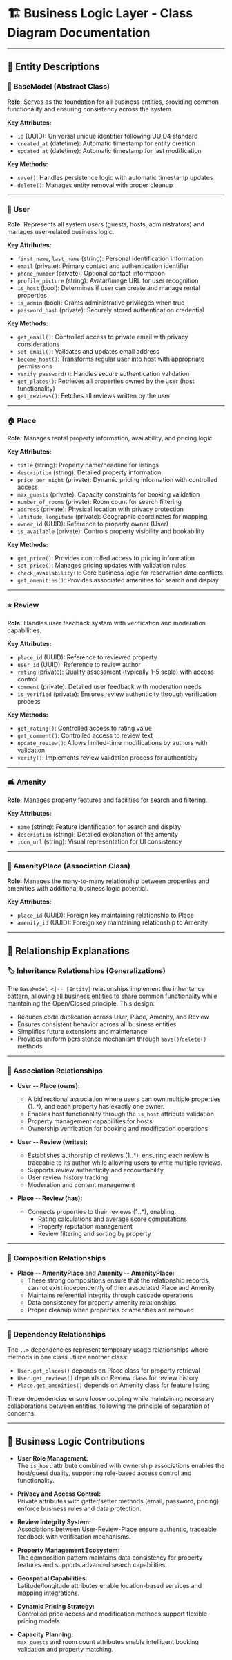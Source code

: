 # 🏗️ Business Logic Layer - Class Diagram Documentation

---

## 🧩 Entity Descriptions

### 🔹 BaseModel (Abstract Class)
**Role:** Serves as the foundation for all business entities, providing common functionality and ensuring consistency across the system.

**Key Attributes:**
- `id` (UUID): Universal unique identifier following UUID4 standard
- `created_at` (datetime): Automatic timestamp for entity creation
- `updated_at` (datetime): Automatic timestamp for last modification

**Key Methods:**
- `save()`: Handles persistence logic with automatic timestamp updates
- `delete()`: Manages entity removal with proper cleanup

---

### 👤 User
**Role:** Represents all system users (guests, hosts, administrators) and manages user-related business logic.

**Key Attributes:**
- `first_name`, `last_name` (string): Personal identification information
- `email` (private): Primary contact and authentication identifier
- `phone_number` (private): Optional contact information
- `profile_picture` (string): Avatar/image URL for user recognition
- `is_host` (bool): Determines if user can create and manage rental properties
- `is_admin` (bool): Grants administrative privileges when true
- `password_hash` (private): Securely stored authentication credential

**Key Methods:**
- `get_email()`: Controlled access to private email with privacy considerations
- `set_email()`: Validates and updates email address
- `become_host()`: Transforms regular user into host with appropriate permissions
- `verify_password()`: Handles secure authentication validation
- `get_places()`: Retrieves all properties owned by the user (host functionality)
- `get_reviews()`: Fetches all reviews written by the user

---

### 🏠 Place
**Role:** Manages rental property information, availability, and pricing logic.

**Key Attributes:**
- `title` (string): Property name/headline for listings
- `description` (string): Detailed property information
- `price_per_night` (private): Dynamic pricing information with controlled access
- `max_guests` (private): Capacity constraints for booking validation
- `number_of_rooms` (private): Room count for search filtering
- `address` (private): Physical location with privacy protection
- `latitude`, `longitude` (private): Geographic coordinates for mapping
- `owner_id` (UUID): Reference to property owner (User)
- `is_available` (private): Controls property visibility and bookability

**Key Methods:**
- `get_price()`: Provides controlled access to pricing information
- `set_price()`: Manages pricing updates with validation rules
- `check_availability()`: Core business logic for reservation date conflicts
- `get_amenities()`: Provides associated amenities for search and display

---

### ⭐ Review
**Role:** Handles user feedback system with verification and moderation capabilities.

**Key Attributes:**
- `place_id` (UUID): Reference to reviewed property
- `user_id` (UUID): Reference to review author
- `rating` (private): Quality assessment (typically 1-5 scale) with access control
- `comment` (private): Detailed user feedback with moderation needs
- `is_verified` (private): Ensures review authenticity through verification process

**Key Methods:**
- `get_rating()`: Controlled access to rating value
- `get_comment()`: Controlled access to review text
- `update_review()`: Allows limited-time modifications by authors with validation
- `verify()`: Implements review validation process for authenticity

---

### 🛋️ Amenity
**Role:** Manages property features and facilities for search and filtering.

**Key Attributes:**
- `name` (string): Feature identification for search and display
- `description` (string): Detailed explanation of the amenity
- `icon_url` (string): Visual representation for UI consistency

---

### 🔗 AmenityPlace (Association Class)
**Role:** Manages the many-to-many relationship between properties and amenities with additional business logic potential.

**Key Attributes:**
- `place_id` (UUID): Foreign key maintaining relationship to Place
- `amenity_id` (UUID): Foreign key maintaining relationship to Amenity

---

## 🔄 Relationship Explanations

### 🏷️ Inheritance Relationships (Generalizations)
The `BaseModel <|-- [Entity]` relationships implement the inheritance pattern, allowing all business entities to share common functionality while maintaining the Open/Closed principle. This design:
- Reduces code duplication across User, Place, Amenity, and Review
- Ensures consistent behavior across all business entities
- Simplifies future extensions and maintenance
- Provides uniform persistence mechanism through `save()`/`delete()` methods

---

### 🤝 Association Relationships

- **User -- Place (owns):**
    - A bidirectional association where users can own multiple properties (1..*), and each property has exactly one owner.
    - Enables host functionality through the `is_host` attribute validation
    - Property management capabilities for hosts
    - Ownership verification for booking and modification operations

- **User -- Review (writes):**
    - Establishes authorship of reviews (1..*), ensuring each review is traceable to its author while allowing users to write multiple reviews.
    - Supports review authenticity and accountability
    - User review history tracking
    - Moderation and content management

- **Place -- Review (has):**
    - Connects properties to their reviews (1..*), enabling:
        - Rating calculations and average score computations
        - Property reputation management
        - Review filtering and sorting by property

---

### 🧱 Composition Relationships

- **Place -- AmenityPlace** and **Amenity -- AmenityPlace:**
    - These strong compositions ensure that the relationship records cannot exist independently of their associated Place and Amenity.
    - Maintains referential integrity through cascade operations
    - Data consistency for property-amenity relationships
    - Proper cleanup when properties or amenities are removed

---

### 🔗 Dependency Relationships

The `..>` dependencies represent temporary usage relationships where methods in one class utilize another class:
- `User.get_places()` depends on Place class for property retrieval
- `User.get_reviews()` depends on Review class for review history
- `Place.get_amenities()` depends on Amenity class for feature listing

These dependencies ensure loose coupling while maintaining necessary collaborations between entities, following the principle of separation of concerns.

---

## 🧠 Business Logic Contributions

- **User Role Management:**  
    The `is_host` attribute combined with ownership associations enables the host/guest duality, supporting role-based access control and functionality.

- **Privacy and Access Control:**  
    Private attributes with getter/setter methods (email, password, pricing) enforce business rules and data protection.

- **Review Integrity System:**  
    Associations between User-Review-Place ensure authentic, traceable feedback with verification mechanisms.

- **Property Management Ecosystem:**  
    The composition pattern maintains data consistency for property features and supports advanced search capabilities.

- **Geospatial Capabilities:**  
    Latitude/longitude attributes enable location-based services and mapping integrations.

- **Dynamic Pricing Strategy:**  
    Controlled price access and modification methods support flexible pricing models.

- **Capacity Planning:**  
    `max_guests` and room count attributes enable intelligent booking validation and property matching.
